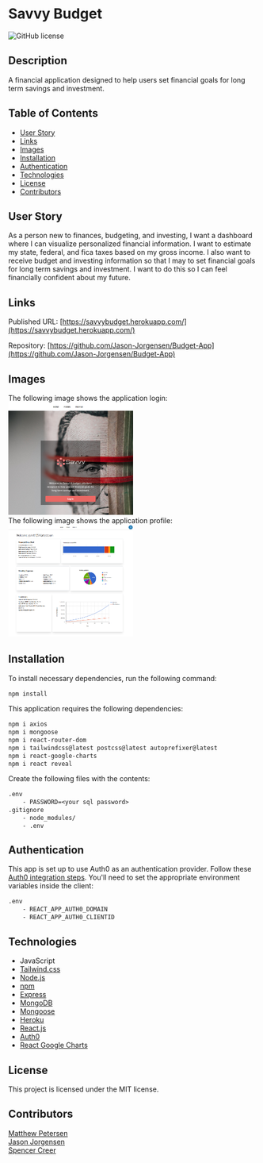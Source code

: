 # Savvy Budget
![GitHub license](https://img.shields.io/badge/license-MIT-blue.svg)

## Description
A financial application designed to help users set financial goals for long term savings and investment.

## Table of Contents
* [User Story](#user-story)
* [Links](#links)
* [Images](#images) 
* [Installation](#installation)
* [Authentication](#authentication)
* [Technologies](#technologies)  
* [License](#license)
* [Contributors](#contributors)

## User Story
As a person new to finances, budgeting, and investing, I want a dashboard where I can visualize personalized financial information. I want to estimate my state, federal, and fica taxes based on my gross income. I also want to receive budget and investing information so that I may to set financial goals for long term savings and investment. I want to do this so I can feel financially confident about my future.

## Links
Published URL: [https://savvybudget.herokuapp.com/](https://savvybudget.herokuapp.com/)

Repository: [https://github.com/Jason-Jorgensen/Budget-App](https://github.com/Jason-Jorgensen/Budget-App)


## Images
The following image shows the application login:
<br>
<img src="./client/public/savvy_login.PNG" alt="Savvy Budget Login" width= 50%>
<br>
The following image shows the application profile:
<br>
<img src="./client/public/savvy_profile.PNG" alt="Savvy Budget Profile" width= 50%>
<br>

## Installation
To install necessary dependencies, run the following command:
  ```
  npm install
  ```
This application requires the following dependencies:
  ```
  npm i axios
  npm i mongoose
  npm i react-router-dom
  npm i tailwindcss@latest postcss@latest autoprefixer@latest
  npm i react-google-charts
  npm i react reveal
  ```
Create the following files with the contents:
  ```
  .env
      - PASSWORD=<your sql password>
  .gitignore
      - node_modules/
      - .env
  ```

## Authentication
This app is set up to use Auth0 as an authentication provider. Follow these [Auth0 integration steps](https://hasura.io/docs/latest/graphql/core/guides/integrations/auth0-jwt.html). You'll need to set the appropriate environment variables inside the client:
  ```
  .env
      - REACT_APP_AUTH0_DOMAIN
      - REACT_APP_AUTH0_CLIENTID
  ```

## Technologies
 * JavaScript
 * [Tailwind.css](https://tailwindcss.com/docs)
 * [Node.js](https://nodejs.org/en/docs/)
 * [npm](https://www.npmjs.com/)
 * [Express](https://expressjs.com/)
 * [MongoDB](https://docs.mongodb.com/)
 * [Mongoose](https://mongoosejs.com/docs/)
 * [Heroku](https://devcenter.heroku.com/categories/reference)
 * [React.js](https://reactjs.org/docs/getting-started.html)
 * [Auth0](https://auth0.com/docs/)
 * [React Google Charts](https://react-google-charts.com/)

## License
This project is licensed under the MIT license.

## Contributors
[Matthew Petersen](https://github.com/MVPeter)
<br>
[Jason Jorgensen](https://github.com/Jason-Jorgensen)
<br>
[Spencer Creer](https://github.com/spencercreer/)
